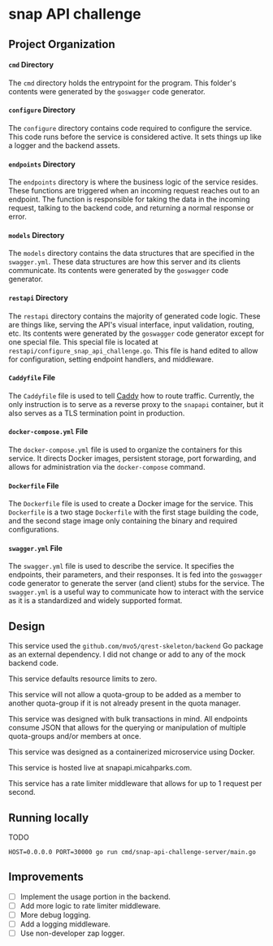 # snap API challenge

## Project Organization

#### `cmd` Directory

The `cmd` directory holds the entrypoint for the program. This folder's contents were generated by the `goswagger` code
generator.

#### `configure` Directory

The `configure` directory contains code required to configure the service. This code runs before the service is
considered active. It sets things up like a logger and the backend assets.

#### `endpoints` Directory

The `endpoints` directory is where the business logic of the service resides. These functions are triggered when an
incoming request reaches out to an endpoint. The function is responsible for taking the data in the incoming request,
talking to the backend code, and returning a normal response or error.

#### `models` Directory

The `models` directory contains the data structures that are specified in the `swagger.yml`. These data structures are
how this server and its clients communicate. Its contents were generated by the `goswagger` code generator.

#### `restapi` Directory

The `restapi` directory contains the majority of generated code logic. These are things like, serving the API's visual
interface, input validation, routing, etc. Its contents were generated by the `goswagger` code generator except for one
special file. This special file is located at `restapi/configure_snap_api_challenge.go`. This file is hand edited to
allow for configuration, setting endpoint handlers, and middleware.

#### `Caddyfile` File

The `Caddyfile` file is used to tell [Caddy](https://caddyserver.com/) how to route traffic. Currently, the only
instruction is to serve as a reverse proxy to the `snapapi` container, but it also serves as a TLS termination point in
production.

#### `docker-compose.yml` File

The `docker-compose.yml` file is used to organize the containers for this service. It directs Docker images, persistent
storage, port forwarding, and allows for administration via the `docker-compose` command.

#### `Dockerfile` File

The `Dockerfile` file is used to create a Docker image for the service. This `Dockerfile` is a two stage `Dockerfile`
with the first stage building the code, and the second stage image only containing the binary and required
configurations.

#### `swagger.yml` File

The `swagger.yml` file is used to describe the service. It specifies the endpoints, their parameters, and their
responses. It is fed into the `goswagger` code generator to generate the server (and client) stubs for the service. The
`swagger.yml` is a useful way to communicate how to interact with the service as it is a standardized and widely
supported format.

## Design

This service used the `github.com/mvo5/qrest-skeleton/backend` Go package as an external dependency. I did not change or
add to any of the mock backend code.

This service defaults resource limits to zero.

This service will not allow a quota-group to be added as a member to another quota-group if it is not already present in
the quota manager.

This service was designed with bulk transactions in mind. All endpoints consume JSON that allows for the querying or
manipulation of multiple quota-groups and/or members at once.

This service was designed as a containerized microservice using Docker.

This service is hosted live at snapapi.micahparks.com.

This service has a rate limiter middleware that allows for up to 1 request per second.

## Running locally

TODO

```
HOST=0.0.0.0 PORT=30000 go run cmd/snap-api-challenge-server/main.go
```

## Improvements

- [ ] Implement the usage portion in the backend.
- [ ] Add more logic to rate limiter middleware.
- [ ] More debug logging.
- [ ] Add a logging middleware.
- [ ] Use non-developer zap logger.
